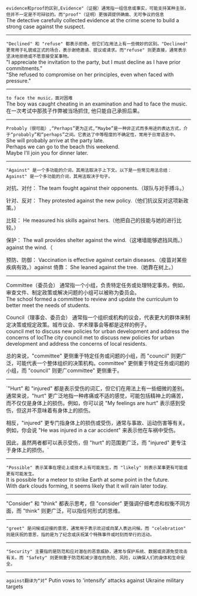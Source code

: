 `evidence和proof的区别,Evidence"（证据）通常指一组信息或事实，可能支持某种主张，但并不一定是不可辩驳的。而"proof"（证明）更强调提供确凿、无可争议的信息`  
The detective carefully collected evidence at the crime scene to build a strong case against the suspect.  
***
`"Declined" 和 "refuse" 都表示拒绝，但它们在用法上有一些微妙的区别。"Declined" 更常用于礼貌或正式的场合，表示谢绝邀请、提议或请求。而"refuse" 则更直接，通常表示坚决地拒绝或不愿意接受某事物。`  
"I appreciate the invitation to the party, but I must decline as I have prior commitments."  
"She refused to compromise on her principles, even when faced with pressure."  
***
`to face the music，面对困难`  
The boy was caught cheating in an examination and had to face the music.  
在一次考试中那孩子作弊被当场抓住, 他只能自己承担后果。  
***
`Probably（很可能）,“Perhaps”更为正式,“Maybe”是一种非正式而多用途的表达方式，介于“probably”和“perhaps”之间。它表达了中等程度的不确定性，常用于日常语言中。`  
She will probably arrive at the party late.  
Perhaps we can go to the beach this weekend.  
Maybe I'll join you for dinner later.  
***
`"Against" 是一个多功能的介词，其用法取决于上下文。以下是一些常见用法总结：Against" 是一个多功能的介词，其用法取决于句子。`

对抗、对付： The team fought against their opponents.（球队与对手搏斗。）

针对、反对： They protested against the new policy.（他们抗议反对这项新政策。）

比较： He measured his skills against hers.（他把自己的技能与她的进行比较。）

保护： The wall provides shelter against the wind.（这堵墙能够遮挡风雨。） against the wind.（

预防、防御： Vaccination is effective against certain diseases.（疫苗对某些疾病有效。）against
倚靠： She leaned against the tree.（她靠在树上。）  
***
Committee（委员会） 通常指一个小组，负责特定任务或处理特定事务。例如，审查文件、制定政策或解决问题的小组可以被称为委员会。  
The school formed a committee to review and update the curriculum to better meet the needs of students.  

Council（理事会、委员会） 通常指一个组织或机构的议会，代表更大的群体来制定决策或规定政策。城市议会、学术理事会等都是这样的例子。  
council met to discuss new policies for urban development and address the concerns of locThe city council met to discuss new policies for urban development and address the concerns of local residents.

总的来说，"committee" 更侧重于特定任务或问题的小组，而 "council" 则更广泛，可能代表一个整体组织的决策机构。committee" 更侧重于特定任务或问题的小组，而 "council" 则更广committee" 更侧重于。  

***
`"Hurt" 和 "injured" 都是表示受伤的词汇，但它们在用法上有一些细微的差别。通常来说，"hurt" 更广泛地指一种疼痛或不适的感觉，可能包括精神上的痛苦，而不仅仅是身体上的损伤。例如，你可以说 "My feelings are hurt" 表示感到受伤，但这并不意味着有身体上的损伤。

相反，"injured" 更专门指身体上的损伤或受伤，通常与事故、运动伤害等有关。例如，你会说 "He was injured in a car accident" 来表示他在车祸中受伤。

因此，虽然两者都可以表示受伤，但 "hurt" 的范围更广泛，而 "injured" 更专注于身体上的损伤。`  
***  
`"Possible" 表示某事在理论上或技术上有可能发生，而 "likely" 则表示某事更有可能或更有可能发生。`  
It is possible for a meteor to strike Earth at some point in the future.  
With dark clouds forming, it seems likely that it will rain later today.  
***  
"Consider" 和 "think" 都表示思考，但 "consider" 更强调仔细考虑和权衡不同方面，而 "think" 则更广泛，可以指任何形式的思维。  
***  
`"greet" 是问候或迎接的意思，通常用于表示欢迎或向某人表达问候。而 "celebration" 则是庆祝的意思，指的是为了纪念或庆祝某个特殊事件或时刻而举行的活动。`  
***  
`"Security" 主要指的是防范和应对潜在的恶意威胁，通常与保护系统、数据或资源免受攻击有关。而 "Safety" 则更侧重于防范和减少潜在的危险、风险，以确保人们的身体和生命安全。`  
***  
`against翻译为“对”`
Putin vows to 'intensify' attacks against Ukraine military targets